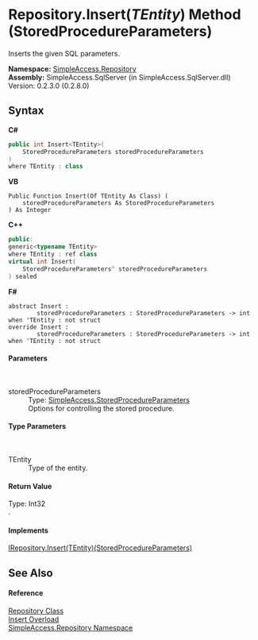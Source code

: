 # Repository.Insert(*TEntity*) Method (StoredProcedureParameters)
 

Inserts the given SQL parameters.

**Namespace:**&nbsp;<a href="N_SimpleAccess_Repository">SimpleAccess.Repository</a><br />**Assembly:**&nbsp;SimpleAccess.SqlServer (in SimpleAccess.SqlServer.dll) Version: 0.2.3.0 (0.2.8.0)

## Syntax

**C#**<br />
``` C#
public int Insert<TEntity>(
	StoredProcedureParameters storedProcedureParameters
)
where TEntity : class

```

**VB**<br />
``` VB
Public Function Insert(Of TEntity As Class) ( 
	storedProcedureParameters As StoredProcedureParameters
) As Integer
```

**C++**<br />
``` C++
public:
generic<typename TEntity>
where TEntity : ref class
virtual int Insert(
	StoredProcedureParameters^ storedProcedureParameters
) sealed
```

**F#**<br />
``` F#
abstract Insert : 
        storedProcedureParameters : StoredProcedureParameters -> int  when 'TEntity : not struct
override Insert : 
        storedProcedureParameters : StoredProcedureParameters -> int  when 'TEntity : not struct
```


#### Parameters
&nbsp;<dl><dt>storedProcedureParameters</dt><dd>Type: <a href="T_SimpleAccess_StoredProcedureParameters">SimpleAccess.StoredProcedureParameters</a><br />Options for controlling the stored procedure.</dd></dl>

#### Type Parameters
&nbsp;<dl><dt>TEntity</dt><dd>Type of the entity.</dd></dl>

#### Return Value
Type: Int32<br />.

#### Implements
<a href="M_SimpleAccess_Repository_IRepository_Insert__1">IRepository.Insert(TEntity)(StoredProcedureParameters)</a><br />

## See Also


#### Reference
<a href="T_SimpleAccess_Repository_Repository">Repository Class</a><br /><a href="Overload_SimpleAccess_Repository_Repository_Insert">Insert Overload</a><br /><a href="N_SimpleAccess_Repository">SimpleAccess.Repository Namespace</a><br />